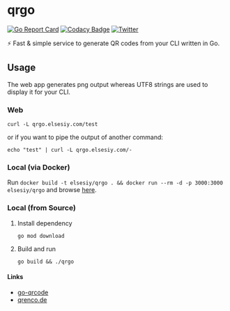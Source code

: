 # qrgo

[![Go Report Card](https://goreportcard.com/badge/github.com/elsesiy/qrgo)](https://goreportcard.com/report/github.com/elsesiy/qrgo)
[![Codacy Badge](https://api.codacy.com/project/badge/Grade/bf3c077335e046c5a7371c4900011618)](https://www.codacy.com/app/elsesiy/qrgo?utm_source=github.com&amp;utm_medium=referral&amp;utm_content=elsesiy/qrgo&amp;utm_campaign=Badge_Grade)
[![Twitter](https://img.shields.io/badge/twitter-@elsesiy-blue.svg)](http://twitter.com/elsesiy)

:zap: Fast & simple service to generate QR codes from your CLI written in Go.

## Usage

The web app generates png output whereas UTF8 strings are used to display it for your CLI.

### Web

`curl -L qrgo.elsesiy.com/test`

or if you want to pipe the output of another command:

`echo "test" | curl -L qrgo.elsesiy.com/-`

### Local (via Docker)

Run `docker build -t elsesiy/qrgo . && docker run --rm -d -p 3000:3000 elsesiy/qrgo` and browse [here](http://localhost:3000).

### Local (from Source)

1. Install dependency

    `go mod download`

2. Build and run

    `go build && ./qrgo`

#### Links

- [go-qrcode](https://github.com/skip2/go-qrcode)
- [qrenco.de](https://github.com/chubin/qrenco.de)